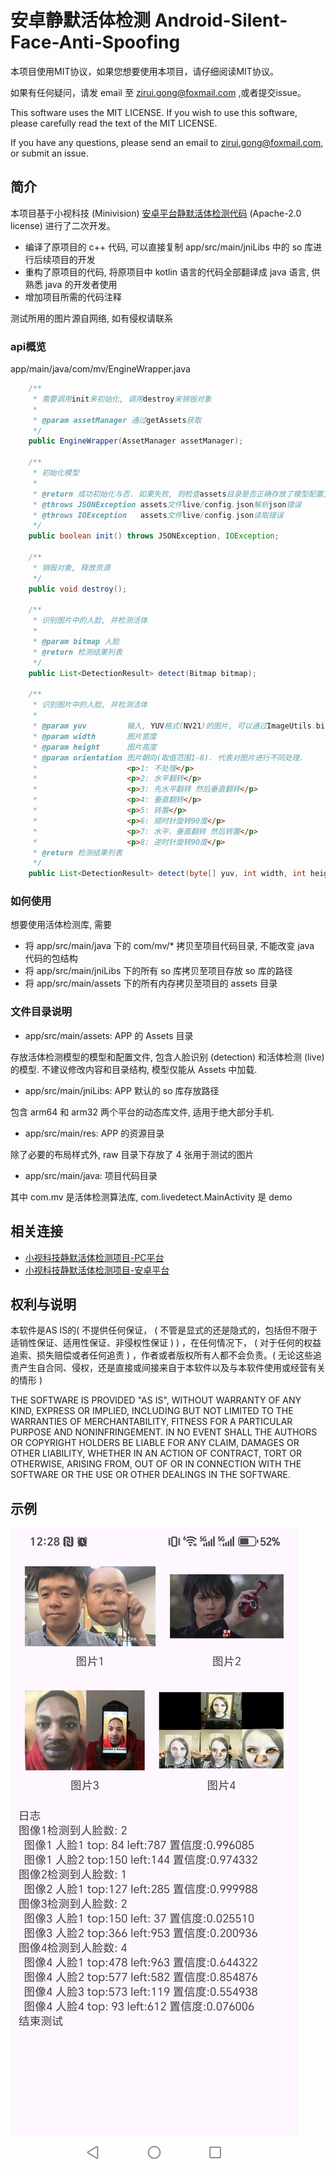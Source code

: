 # 安卓静默活体检测 Android-Silent-Face-Anti-Spoofing

本项目使用MIT协议，如果您想要使用本项目，请仔细阅读MIT协议。

如果有任何疑问，请发 email 至 <zirui.gong@foxmail.com> ,或者提交issue。

This software uses the MIT LICENSE. If you wish to use this software, please carefully read the text of the MIT LICENSE.

If you have any questions, please send an email to <zirui.gong@foxmail.com>, or submit an issue.

## 简介

本项目基于小视科技 (Minivision) [安卓平台静默活体检测代码](https://github.com/minivision-ai/Silent-Face-Anti-Spoofing-APK) (Apache-2.0 license) 进行了二次开发。

- 编译了原项目的 c++ 代码, 可以直接复制 app/src/main/jniLibs 中的 so 库进行后续项目的开发
- 重构了原项目的代码, 将原项目中 kotlin 语言的代码全部翻译成 java 语言, 供熟悉 java 的开发者使用
- 增加项目所需的代码注释

测试所用的图片源自网络, 如有侵权请联系

### api概览

app/main/java/com/mv/EngineWrapper.java

```java
    /**
     * 需要调用init来初始化, 调用destroy来销毁对象
     *
     * @param assetManager 通过getAssets获取
     */
    public EngineWrapper(AssetManager assetManager);
    
    /**
     * 初始化模型
     *
     * @return 成功初始化与否. 如果失败, 则检查assets目录是否正确存放了模型配置文件
     * @throws JSONException assets文件live/config.json解析json错误
     * @throws IOException   assets文件live/config.json读取错误
     */
    public boolean init() throws JSONException, IOException;

    /**
     * 销毁对象, 释放资源
     */
    public void destroy();
    
    /**
     * 识别图片中的人脸, 并检测活体
     *
     * @param bitmap 人脸
     * @return 检测结果列表
     */
    public List<DetectionResult> detect(Bitmap bitmap);
    
    /**
     * 识别图片中的人脸, 并检测活体
     *
     * @param yuv         输入, YUV格式(NV21)的图片, 可以通过ImageUtils.bitmapToNv21转化
     * @param width       图片宽度
     * @param height      图片高度
     * @param orientation 图片朝向(取值范围1-8). 代表对图片进行不同处理.
     *                    <p>1: 不处理</p>
     *                    <p>2: 水平翻转</p>
     *                    <p>3: 先水平翻转 然后垂直翻转</p>
     *                    <p>4: 垂直翻转</p>
     *                    <p>5: 转置</p>
     *                    <p>6: 顺时针旋转90度</p>
     *                    <p>7: 水平、垂直翻转 然后转置</p>
     *                    <p>8: 逆时针旋转90度</p>
     * @return 检测结果列表
     */
    public List<DetectionResult> detect(byte[] yuv, int width, int height, int orientation);
```

### 如何使用

想要使用活体检测库, 需要

- 将 app/src/main/java 下的 com/mv/* 拷贝至项目代码目录, 不能改变 java 代码的包结构
- 将 app/src/main/jniLibs 下的所有 so 库拷贝至项目存放 so 库的路径
- 将 app/src/main/assets 下的所有内存拷贝至项目的 assets 目录

### 文件目录说明

- app/src/main/assets: APP 的 Assets 目录

存放活体检测模型的模型和配置文件, 包含人脸识别 (detection) 和活体检测 (live) 的模型. 不建议修改内容和目录结构, 模型仅能从 Assets 中加载.

- app/src/main/jniLibs: APP 默认的 so 库存放路径

包含 arm64 和 arm32 两个平台的动态库文件, 适用于绝大部分手机. 

- app/src/main/res: APP 的资源目录

除了必要的布局样式外, raw 目录下存放了 4 张用于测试的图片

- app/src/main/java: 项目代码目录

其中 com.mv 是活体检测算法库, com.livedetect.MainActivity 是 demo


## 相关连接

- [小视科技静默活体检测项目-PC平台](https://github.com/minivision-ai/Silent-Face-Anti-Spoofing)
- [小视科技静默活体检测项目-安卓平台](https://github.com/minivision-ai/Silent-Face-Anti-Spoofing)

## 权利与说明

本软件是AS IS的( 不提供任何保证， ( 不管是显式的还是隐式的，包括但不限于适销性保证、适用性保证、非侵权性保证 ) ) ，在任何情况下， ( 对于任何的权益追索、损失赔偿或者任何追责 ) ，作者或者版权所有人都不会负责。( 无论这些追责产生自合同、侵权，还是直接或间接来自于本软件以及与本软件使用或经营有关的情形 )

THE SOFTWARE IS PROVIDED "AS IS", WITHOUT WARRANTY OF ANY KIND, EXPRESS OR IMPLIED, INCLUDING BUT NOT LIMITED TO THE WARRANTIES OF MERCHANTABILITY, FITNESS FOR A PARTICULAR PURPOSE AND NONINFRINGEMENT. IN NO EVENT SHALL THE AUTHORS OR COPYRIGHT HOLDERS BE LIABLE FOR ANY CLAIM, DAMAGES OR OTHER LIABILITY, WHETHER IN AN ACTION OF CONTRACT, TORT OR OTHERWISE, ARISING FROM, OUT OF OR IN CONNECTION WITH THE SOFTWARE OR THE USE OR OTHER DEALINGS IN THE SOFTWARE.

## 示例

![示例图片](demo.jpg)